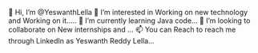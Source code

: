  👋 Hi, I’m @YeswanthLella
 👀 I’m interested in Working on new technology and Working on it.....
🌱 I’m currently learning Java code...
💞️ I’m looking to collaborate on New internships and ...
📫 You can Reach to reach me through LinkedIn as Yeswanth Reddy Lella...


<!---
YeswanthLella/YeswanthLella is a ✨ special ✨ repository because its `README.md` (this file) appears on your GitHub profile.
You can click the Preview link to take a look at your changes.
--->
